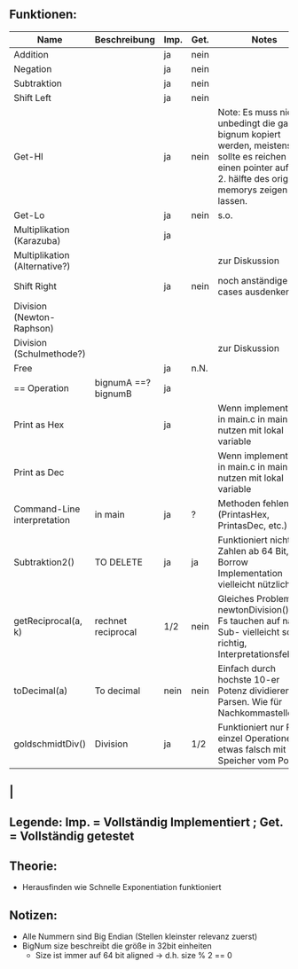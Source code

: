 ## Funktionen:

| Name                          | Beschreibung        | Imp. | Get. | Notes                                                                                                                                                            |
|-------------------------------|---------------------|------|------|------------------------------------------------------------------------------------------------------------------------------------------------------------------|
| Addition                      |                     | ja   | nein |                                                                                                                                                                  |
| Negation                      |                     | ja   | nein |                                                                                                                                                                  |
| Subtraktion                   |                     | ja   | nein |                                                                                                                                                                  |
| Shift Left                    |                     | ja   | nein |                                                                                                                                                                  |
| Get-HI                        |                     | ja   | nein | Note: Es muss nicht unbedingt die ganze bignum kopiert werden, meistens sollte es reichen einen pointer auf die 2. hälfte des original memorys zeigen zu lassen. |
| Get-Lo                        |                     | ja   | nein | s.o.                                                                                                                                                             |
| Multiplikation (Karazuba)     |                     | ja   |      |                                                                                                                                                                  |
| Multiplikation (Alternative?) |                     |      |      | zur Diskussion                                                                                                                                                   |
| Shift Right                   |                     | ja   | nein | noch anständige Test cases ausdenken                                                                                                                             |
| Division (Newton-Raphson)     |                     |      |      |                                                                                                                                                                  |
| Division (Schulmethode?)      |                     |      |      | zur Diskussion                                                                                                                                                   |
| Free                          |                     | ja   | n.N. |                                                                                                                                                                  |
| == Operation                  | bignumA ==? bignumB | ja   |      |                                                                                                                                                                  |
| Print as Hex                  |                     | ja   |      | Wenn implementiert, in main.c in main() nutzen mit lokal variable                                                                                                |
| Print as Dec                  |                     |      |      | Wenn implementiert, in main.c in main() nutzen mit lokal variable                                                                                                |
| Command-Line interpretation   | in main             | ja   | ?    | Methoden fehlen (PrintasHex, PrintasDec, etc.)  <br/>                                                                                                            |
| Subtraktion2()                | TO DELETE           | ja   | ja   | Funktioniert nicht für Zahlen ab 64 Bit, Borrow Implementation vielleicht nützlich                                                                               |
| getReciprocal(a, k)           | rechnet reciprocal  | 1/2  | nein | Gleiches Problem wie newtonDivision(),viele Fs tauchen auf nach Sub- vielleicht sogar richtig, Interpretationsfehler                                             |
| toDecimal(a)                  | To decimal          | nein | nein | Einfach durch hochste 10-er Potenz dividieren und Parsen. Wie für Nachkommastellen                                                                               |
| goldschmidtDiv()              | Division            | ja    | 1/2 | Funktioniert nur Für einzel Operationen, etwas falsch mit Speicher vom Pointer               |
| 
---
**Legende**:
Imp. = Vollständig Implementiert ; Get. = Vollständig getestet
---

## Theorie:

* Herausfinden wie Schnelle Exponentiation funktioniert

## Notizen:

* Alle Nummern sind Big Endian (Stellen kleinster relevanz zuerst)
* BigNum size beschreibt die größe in 32bit einheiten
    * Size ist immer auf 64 bit aligned -> d.h. size % 2 == 0